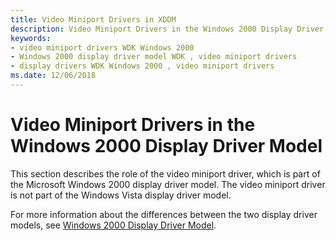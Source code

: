 ```yaml
---
title: Video Miniport Drivers in XDDM
description: Video Miniport Drivers in the Windows 2000 Display Driver Model
keywords:
- video miniport drivers WDK Windows 2000
- Windows 2000 display driver model WDK , video miniport drivers
- display drivers WDK Windows 2000 , video miniport drivers
ms.date: 12/06/2018
---
```


# Video Miniport Drivers in the Windows 2000 Display Driver Model

This section describes the role of the video miniport driver, which is part of the Microsoft Windows 2000 display driver model. The video miniport driver is not part of the Windows Vista display driver model.

For more information about the differences between the two display driver models, see [Windows 2000 Display Driver Model](windows-2000-display-driver-model-design-guide.md).

 

 
